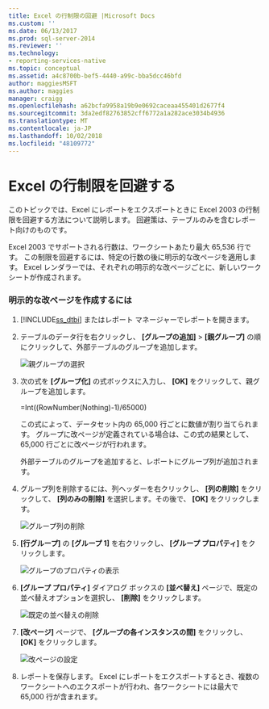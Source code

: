 ```yaml
---
title: Excel の行制限の回避 |Microsoft Docs
ms.custom: ''
ms.date: 06/13/2017
ms.prod: sql-server-2014
ms.reviewer: ''
ms.technology:
- reporting-services-native
ms.topic: conceptual
ms.assetid: a4c8700b-bef5-4440-a99c-bba5dcc46bfd
author: maggiesMSFT
ms.author: maggies
manager: craigg
ms.openlocfilehash: a62bcfa9958a19b9e0692caceaa455401d2677f4
ms.sourcegitcommit: 3da2edf82763852cff6772a1a282ace3034b4936
ms.translationtype: MT
ms.contentlocale: ja-JP
ms.lasthandoff: 10/02/2018
ms.locfileid: "48109772"
---
```

# <a name="work-around-the-excel-row-limitation"></a>Excel の行制限を回避する
  このトピックでは、Excel にレポートをエクスポートときに Excel 2003 の行制限を回避する方法について説明します。 回避策は、テーブルのみを含むレポート向けのものです。  
  
 Excel 2003 でサポートされる行数は、ワークシートあたり最大 65,536 行です。 この制限を回避するには、特定の行数の後に明示的な改ページを適用します。 Excel レンダラーでは、それぞれの明示的な改ページごとに、新しいワークシートが作成されます。  
  
### <a name="to-create-an-explicit-page-break"></a>明示的な改ページを作成するには  
  
1.  [!INCLUDE[ss_dtbi](../../includes/ss-dtbi-md.md)] またはレポート マネージャーでレポートを開きます。  
  
2.  テーブルのデータ行を右クリックし、 **[グループの追加]**  >  **[親グループ]** の順にクリックして、外部テーブルのグループを追加します。  
  
     ![親グループの選択](../media/datarow-selectparentgroup.png "親グループの選択")  
  
3.  次の式を **[グループ化]** の式ボックスに入力し、 **[OK]** をクリックして、親グループを追加します。  
  
     =Int((RowNumber(Nothing)-1)/65000)  
  
     この式によって、データセット内の 65,000 行ごとに数値が割り当てられます。 グループに改ページが定義されている場合は、この式の結果として、65,000 行ごとに改ページが行われます。  
  
     外部テーブルのグループを追加すると、レポートにグループ列が追加されます。  
  
4.  グループ列を削除するには、列ヘッダーを右クリックし、 **[列の削除]** をクリックして、 **[列のみの削除]** を選択します。その後で、 **[OK]** をクリックします。  
  
     ![グループ列の削除](../media/groupcolumn-delete-updated.png "グループ列の削除")  
  
5.  **[行グループ]** の **[グループ 1]** を右クリックし、 **[グループ プロパティ]** をクリックします。  
  
     ![グループのプロパティの表示](../media/groupproperties-updated.png "グループのプロパティの表示")  
  
6.  **[グループ プロパティ]** ダイアログ ボックスの **[並べ替え]** ページで、既定の並べ替えオプションを選択し、 **[削除]** をクリックします。  
  
     ![既定の並べ替えの削除](../media/groupproperties-sorting-updated.png "既定の並べ替えの削除")  
  
7.  **[改ページ]** ページで、 **[グループの各インスタンスの間]** をクリックし、 **[OK]** をクリックします。  
  
     ![改ページの設定](../media/groupproperties-pagebreaks-updated.png "改ページの設定")  
  
8.  レポートを保存します。 Excel にレポートをエクスポートするとき、複数のワークシートへのエクスポートが行われ、各ワークシートには最大で 65,000 行が含まれます。  
  
  

